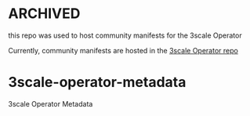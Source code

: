 # ARCHIVED

this repo was used to host community manifests for the 3scale Operator

Currently, community manifests are hosted in the [3scale Operator repo](https://github.com/3scale/3scale-operator)

# 3scale-operator-metadata
3scale Operator Metadata 
